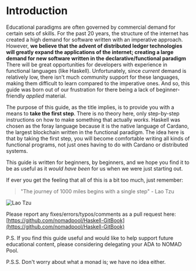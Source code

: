 # Introduction

Educational paradigms are often governed by commercial demand for certain sets of skills. For the past 20 years, the structure of the internet has created a high demand for software written with an imperative approach. However, **we believe that the advent of distributed ledger technologies will greatly expand the applications of the internet; creating a large demand for new software written in the declarative/functional paradigm** There will be great opportunities for developers with experience in functional languages (like Haskell). Unfortunately, since _current_ demand is relatively low, there isn't much community support for these languages, making them difficult to learn compared to the imperative ones. And so, this guide was born out of our frustration for there being a lack of beginner-friendly _applied_ material.

The purpose of this guide, as the title implies, is to provide you with a means to **take the first step**. There is no theory here, only step-by-step instructions on how to make something that actually _works_. Haskell was chosen as the foray language because it is the native language of Cardano, the largest blockchain written in the functional paradigm. The idea here is that by taking the first step, you will become comfortable writing all kinds of functional programs, not just ones having to do with Cardano or distributed systems.

This guide is written for beginners, by beginners, and we hope you find it to be as useful as it _would have been_ for us when we were just starting out.

If ever you get the feeling that all of this is a bit too much, just remember:

> "The journey of 1000 miles begins with a single step" - Lao Tzu

![Lao Tzu](http://www.theprimalthinker.com/wp-content/uploads/2018/04/lao-tzu.jpg)

Please report any fixes/errors/typos/comments as a pull request here: [https://github.com/nomadpool/Haskell-GitBook](https://github.com/nomadpool/Haskell-GitBook)

P.S. If you find this guide useful and would like to help support future educational content, please considering delegating your ADA to NOMAD Pool.

P.S.S. Don't worry about what a monad is; we have no idea either.

